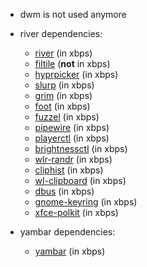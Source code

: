  - dwm is not used anymore
 - river dependencies:
    * [river](https://codeberg.org/river/river) (in xbps)
    * [filtile](https://github.com/pkulak/filtile) (**not** in xbps)
    * [hyprpicker](https://github.com/hyprwm/hyprpicker) (in xbps)
    * [slurp](https://wayland.emersion.fr/slurp) (in xbps)
    * [grim](https://wayland.emersion.fr/grim) (in xbps)
    * [foot](https://codeberg.org/dnkl/foot) (in xbps)
    * [fuzzel](https://codeberg.org/dnkl/fuzzel) (in xbps)
    * [pipewire](https://gitlab.freedesktop.org/pipewire/pipewire) (in xbps)
    * [playerctl](https://github.com/altdesktop/playerctl) (in xbps)
    * [brightnessctl](https://github.com/Hummer12007/brightnessctl) (in xbps)
    * [wlr-randr](https://gitlab.freedesktop.org/emersion/wlr-randr) (in xbps)
    * [cliphist](https://github.com/sentriz/cliphist) (in xbps)
    * [wl-clipboard](https://github.com/bugaevc/wl-clipboard) (in xbps)
    * [dbus](https://dbus.freedesktop.org) (in xbps)
    * [gnome-keyring](https://gitlab.gnome.org/GNOME/gnome-keyring) (in xbps)
    * [xfce-polkit](https://github.com/ncopa/xfce-polkit) (in xbps)

 - yambar dependencies:
    * [yambar](https://codeberg.org/dnkl/foot) (in xbps)
